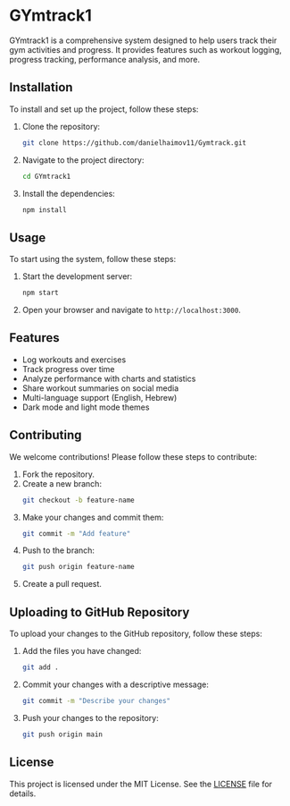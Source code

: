 # GYmtrack1

GYmtrack1 is a comprehensive system designed to help users track their gym activities and progress. It provides features such as workout logging, progress tracking, performance analysis, and more.

## Installation

To install and set up the project, follow these steps:

1. Clone the repository:
    ```sh
    git clone https://github.com/danielhaimov11/Gymtrack.git
    ```
2. Navigate to the project directory:
    ```sh
    cd GYmtrack1
    ```
3. Install the dependencies:
    ```sh
    npm install
    ```

## Usage

To start using the system, follow these steps:

1. Start the development server:
    ```sh
    npm start
    ```
2. Open your browser and navigate to `http://localhost:3000`.

## Features

- Log workouts and exercises
- Track progress over time
- Analyze performance with charts and statistics
- Share workout summaries on social media
- Multi-language support (English, Hebrew)
- Dark mode and light mode themes

## Contributing

We welcome contributions! Please follow these steps to contribute:

1. Fork the repository.
2. Create a new branch:
    ```sh
    git checkout -b feature-name
    ```
3. Make your changes and commit them:
    ```sh
    git commit -m "Add feature"
    ```
4. Push to the branch:
    ```sh
    git push origin feature-name
    ```
5. Create a pull request.

## Uploading to GitHub Repository

To upload your changes to the GitHub repository, follow these steps:

1. Add the files you have changed:
    ```sh
    git add .
    ```
2. Commit your changes with a descriptive message:
    ```sh
    git commit -m "Describe your changes"
    ```
3. Push your changes to the repository:
    ```sh
    git push origin main
    ```

## License

This project is licensed under the MIT License. See the [LICENSE](LICENSE) file for details.
